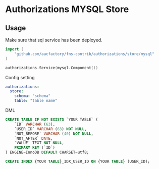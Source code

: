 # Authorizations MYSQL Store

## Usage

Make sure that sql service has been deployed.

```go
import (
	"github.com/aacfactory/fns-contrib/authorizations/store/mysql"
)

authorizations.Service(mysql.Component())
```

Config setting

```yaml
authorizations:
  store:
    schema: "schema"
    table: "table name"
```

DML

```sql
CREATE TABLE IF NOT EXISTS `YOUR TABLE` (
    `ID` VARCHAR (63),
    `USER_ID` VARCHAR (63) NOT NULL,
    `NOT_BEFORE` VARCHAR (40) NOT NULL,
    `NOT_AFTER` DATE,
    `VALUE` TEXT NOT NULL,
    PRIMARY KEY (`ID`)
) ENGINE=InnoDB DEFAULT CHARSET=utf8;

CREATE INDEX {YOUR TABLE}_IDX_USER_ID ON {YOUR TABLE} (USER_ID);
```